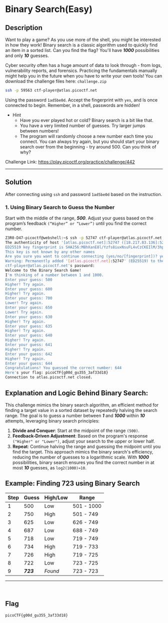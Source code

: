 # Binary Search(Easy)
## Description
Want to play a game? As you use more of the shell, you might be interested in how they work! Binary search is a classic algorithm used to quickly find an item in a sorted list. Can you find the flag? You'll have ***1000*** possibilities and only ***10*** guesses.

Cyber security often has a huge amount of data to look through - from logs, vulnerability reports, and forensics. Practicing the fundamentals manually might help you in the future when you have to write your own tools!
You can download the challenge files here:
`challenge.zip`
```bash
ssh -p 59563 ctf-player@atlas.picoctf.net
```

Using the password `1ad5be0d`. Accept the fingerprint with `yes`, and ls once connected to begin. Remember, in a shell, passwords are hidden!

* Hint
   * Have you ever played hot or cold? Binary search is a bit like that.
   * You have a very limited number of guesses. Try larger jumps between numbers!
   * The program will randomly choose a new number each time you connect. You can always try again, but you should start your binary search over from the beginning - try around 500. Can you think of why?

Challenge Link: https://play.picoctf.org/practice/challenge/442

---

## Solution
After connecting using `ssh` and password `1ad5be0d` based on the instruction.

### 1. Using Binary Search to Guess the Number
Start with the middle of the range, ***500***. Adjust your guess based on the program’s feedback `(“Higher” or “Lower”)` until you find the correct number. 
```bash
Z3R0-D47-picoctf@webshell:~$ ssh -p 52747 ctf-player@atlas.picoctf.net
The authenticity of host '[atlas.picoctf.net]:52747 ([18.217.83.136]:52747)' can't be established.
ED25519 key fingerprint is SHA256:M8hXanE8l/Yzfs8iuxNsuFL4vCzCKEIlM/3hpO13tfQ.
This key is not known by any other names
Are you sure you want to continue connecting (yes/no/[fingerprint])? yes
Warning: Permanently added '[atlas.picoctf.net]:52747' (ED25519) to the list of known hosts.
ctf-player@atlas.picoctf.net's password: 
Welcome to the Binary Search Game!
I'm thinking of a number between 1 and 1000.
Enter your guess: 500
Higher! Try again.
Enter your guess: 600
Higher! Try again.
Enter your guess: 700
Lower! Try again.
Enter your guess: 650
Lower! Try again.
Enter your guess: 630
Higher! Try again.
Enter your guess: 635
Higher! Try again.
Enter your guess: 640
Higher! Try again.
Enter your guess: 641
Higher! Try again.
Enter your guess: 642
Higher! Try again.
Enter your guess: 644
Congratulations! You guessed the correct number: 644
Here's your flag: picoCTF{g00d_gu355_3af33d18}
Connection to atlas.picoctf.net closed.
```
## Explanation and Logic Behind Binary Search:
This challenge mimics the binary search algorithm, an efficient method for finding a target value in a sorted dataset by repeatedly halving the search range. The goal is to guess a number between ***1*** and ***1000*** within ***10*** attempts, leveraging binary search principles:

1. **Divide and Conquer**: Start at the midpoint of the range `(500)`.
2. **Feedback-Driven Adjustment**: Based on the program's response `("Higher" or "Lower")`, adjust your search to the upper or lower half.
3. **Repeat**: Continue halving the range and guessing the midpoint until you find the target.
This approach mimics the binary search's efficiency, reducing the number of guesses to a logarithmic scale. With ***1000*** possibilities, binary search ensures you find the correct number in at most ***10*** guesses, as `log2(1000)≈10`.

Example: Finding 723 using Binary Search
-------------------------------------------
| Step | Guess     | High/Low| Range      |
|------|-----------|---------|------------|
| 1    | 500       | Low     | 501 - 1000 |
| 2    | 750       | High    | 501 - 749  |
| 3    | 625       | Low     | 626 - 749  |
| 4    | 687       | Low     | 688 - 749  |
| 5    | 718       | Low     | 719 - 749  |
| 6    | 734       | High    | 719 - 733  |
| 7    | 726       | High    | 719 - 725  |
| 8    | 722       | Low     | 723 - 725  |
| 9    | ***723*** | *Found* | 723 - 723  |
-------------------------------------------


​
## Flag
```bash
picoCTF{g00d_gu355_3af33d18}
```


